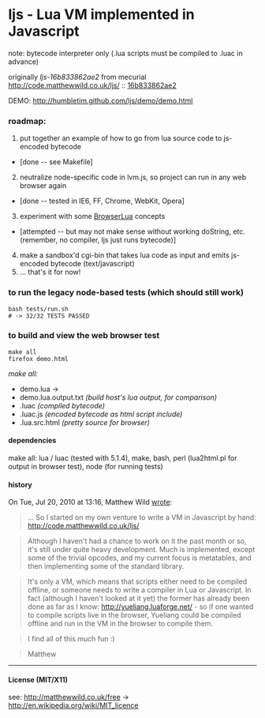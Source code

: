 # ljs - Lua VM implemented in Javascript

note: bytecode interpreter only
(.lua scripts must be compiled to .luac in advance)

originally *ljs-16b833862ae2* from mecurial
  http://code.matthewwild.co.uk/ljs/ :: 
  [16b833862ae2](http://code.matthewwild.co.uk/ljs/rev/16b833862ae2)

DEMO: http://humbletim.github.com/ljs/demo/demo.html

### roadmap:

1. put together an example of how to go from lua source code to js-encoded
   bytecode
 * [done -- see Makefile]
2. neutralize node-specific code in lvm.js, so project can run in any web
   browser again
 * [done -- tested in IE6, FF, Chrome, WebKit, Opera]
3. experiment with some [BrowserLua](https://github.com/agladysh/browser-lua) 
   concepts
 * [attempted -- but may not make sense without working doString, etc. 
   (remember, no compiler, ljs just runs bytecode)]
4. make a sandbox'd cgi-bin that takes lua code as input and emits js-encoded
   bytecode (text/javascript)
5. ... that's it for now!

### to run the legacy node-based tests (which should still work)

    bash tests/run.sh
    # -> 32/32 TESTS PASSED

### to build and view the web browser test

    make all 
    firefox demo.html
 
*make all:*

* demo.lua ->
 * demo.lua.output.txt *(build host's lua output, for comparison)* 
 *  .luac *(compiled bytecode)* 
 *  .luac.js *(encoded bytecode as html script include)* 
 *  .lua.src.html *(pretty source for browser)* 

#### dependencies

make all: lua / luac (tested with 5.1.4),
  make, bash,
  perl (lua2html.pl for output in browser test),
  node (for running tests)

#### history

On Tue, Jul 20, 2010 at 13:16, Matthew Wild [wrote](http://lua-users.org/lists/lua-l/2010-07/msg00569.html):

>... So I started on my own venture to write a VM in Javascript by hand:
http://code.matthewwild.co.uk/ljs/
 
>Although I haven't had a chance to work on it the past month or so,
it's still under quite heavy development. Much is implemented, except
some of the trivial opcodes, and my current focus is metatables, and
then implementing some of the standard library.

>It's only a VM, which means that scripts either need to be compiled
offline, or someone needs to write a compiler in Lua or Javascript. In
fact (although I haven't looked at it yet) the former has already been
done as far as I know: http://yueliang.luaforge.net/ - so if one
wanted to compile scripts live in the browser, Yueliang could be
compiled offline and run in the VM in the browser to compile them.

>I find all of this much fun :)

>Matthew 

------
#### License (MIT/X11)
see: <http://matthewwild.co.uk/free> ->
  <http://en.wikipedia.org/wiki/MIT_licence>
